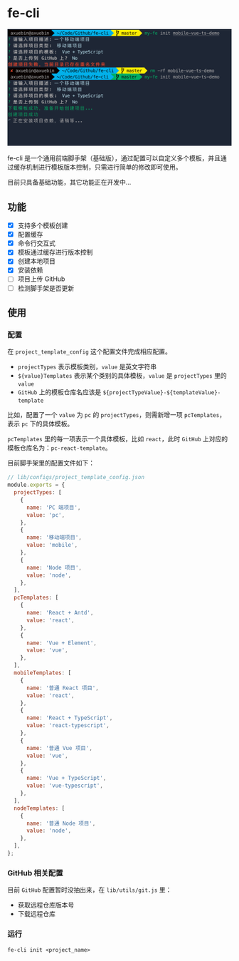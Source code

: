 # fe-cli

![fe-cli-vue-ts.png](https://github.com/axuebin/fe-cli/blob/master/img/fe-cli-vue-ts.png)

fe-cli 是一个通用前端脚手架（基础版），通过配置可以自定义多个模板，并且通过缓存机制进行模板版本控制，只需进行简单的修改即可使用。

目前只具备基础功能，其它功能正在开发中...

## 功能

- [x] 支持多个模板创建
- [x] 配置缓存
- [x] 命令行交互式
- [x] 模板通过缓存进行版本控制
- [x] 创建本地项目
- [x] 安装依赖
- [ ] 项目上传 GitHub
- [ ] 检测脚手架是否更新

## 使用

### 配置

在 `project_template_config` 这个配置文件完成相应配置。

- `projectTypes` 表示模板类别，`value` 是英文字符串
- `${value}Templates` 表示某个类别的具体模板，`value` 是 `projectTypes` 里的 `value`
- `GitHub` 上的模板仓库名应该是 `${projectTypeValue}-${templateValue}-template`

比如，配置了一个 `value` 为 `pc` 的 `projectTypes`，则需新增一项 `pcTemplates`，表示 `pc` 下的具体模板。

`pcTemplates` 里的每一项表示一个具体模板，比如 `react`，此时 `GitHub` 上对应的模板仓库名为：`pc-react-template`。

目前脚手架里的配置文件如下：

```javascript
// lib/configs/project_template_config.json
module.exports = {
  projectTypes: [
    {
      name: 'PC 端项目',
      value: 'pc',
    },
    {
      name: '移动端项目',
      value: 'mobile',
    },
    {
      name: 'Node 项目',
      value: 'node',
    },
  ],
  pcTemplates: [
    {
      name: 'React + Antd',
      value: 'react',
    },
    {
      name: 'Vue + Element',
      value: 'vue',
    },
  ],
  mobileTemplates: [
    {
      name: '普通 React 项目',
      value: 'react',
    },
    {
      name: 'React + TypeScript',
      value: 'react-typescript',
    },
    {
      name: '普通 Vue 项目',
      value: 'vue',
    },
    {
      name: 'Vue + TypeScript',
      value: 'vue-typescript',
    },
  ],
  nodeTemplates: [
    {
      name: '普通 Node 项目',
      value: 'node',
    },
  ],
};
```

### GitHub 相关配置

目前 `GitHub` 配置暂时没抽出来，在 `lib/utils/git.js` 里：

- 获取远程仓库版本号
- 下载远程仓库

### 运行

```
fe-cli init <project_name>
```
